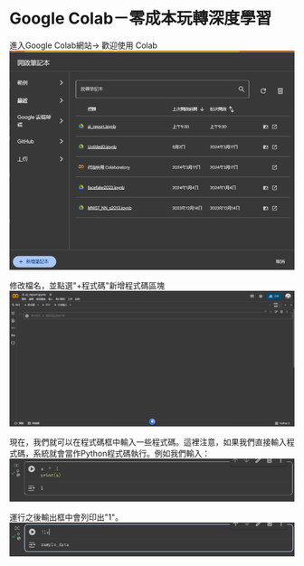 # Google Colab－零成本玩轉深度學習
進入Google Colab網站-> 歡迎使用 Colab
![image](https://github.com/kevin945290/AI_report/blob/main/1.png)

修改檔名，並點選"+程式碼"新增程式碼區塊
![image](https://github.com/kevin945290/AI_report/blob/main/2.png)

現在，我們就可以在程式碼框中輸入一些程式碼。這裡注意，如果我們直接輸入程式碼，系統就會當作Python程式碼執行。例如我們輸入：
![image](https://github.com/kevin945290/AI_report/blob/main/3.png)

運行之後輸出框中會列印出"1"。
![image](https://github.com/kevin945290/AI_report/blob/main/4.png)
